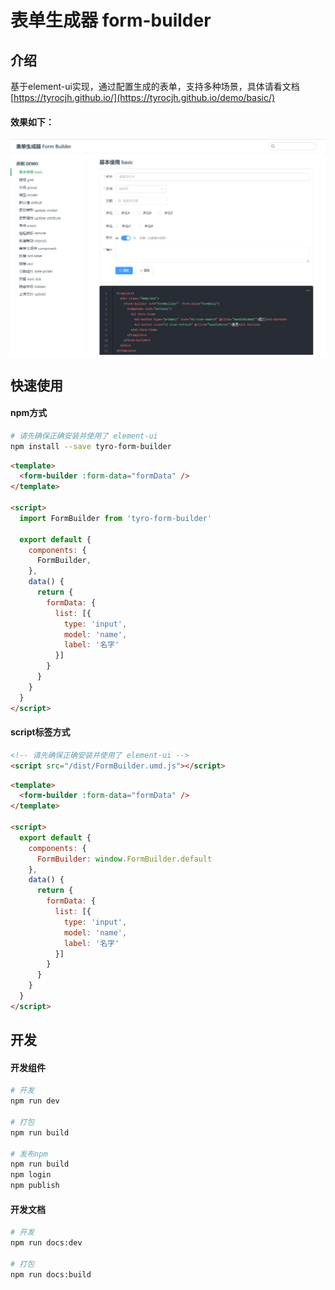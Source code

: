 # 表单生成器 form-builder

## 介绍

基于element-ui实现，通过配置生成的表单，支持多种场景，具体请看文档 [https://tyrocjh.github.io/](https://tyrocjh.github.io/demo/basic/)

#### 效果如下：

![image](https://github.com/tyrocjh/form-builder/blob/main/src/assets/demo.png?raw=true)

## 快速使用

#### npm方式

```sh
# 请先确保正确安装并使用了 element-ui
npm install --save tyro-form-builder
```

```html
<template>
  <form-builder :form-data="formData" />
</template>

<script>
  import FormBuilder from 'tyro-form-builder'

  export default {
    components: {
      FormBuilder,
    },
    data() {
      return {
        formData: {
          list: [{
            type: 'input',
            model: 'name',
            label: '名字'
          }]
        }
      }
    }
  }
</script>
```

#### script标签方式

```html
<!-- 请先确保正确安装并使用了 element-ui -->
<script src="/dist/FormBuilder.umd.js"></script>
```

```html
<template>
  <form-builder :form-data="formData" />
</template>

<script>
  export default {
    components: {
      FormBuilder: window.FormBuilder.default
    },
    data() {
      return {
        formData: {
          list: [{
            type: 'input',
            model: 'name',
            label: '名字'
          }]
        }
      }
    }
  }
</script>
```

## 开发

#### 开发组件

```sh
# 开发
npm run dev

# 打包
npm run build

# 发布npm
npm run build
npm login
npm publish
```

#### 开发文档

```sh
# 开发
npm run docs:dev

# 打包
npm run docs:build
```
